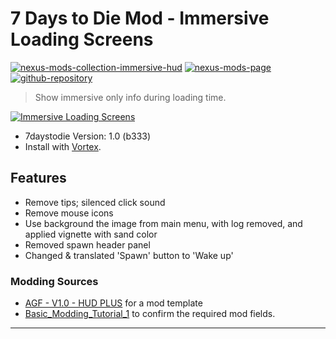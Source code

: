 [//]: # (DO NOT EDIT: This file has been autogenerated, any changes will be overwritten)
# 7 Days to Die Mod - Immersive Loading Screens
[![nexus-mods-collection-immersive-hud](https://img.shields.io/badge/Nexus%20Mods%20Collection-Immersive%20HUD%20-orange?style=flat-square&logo=spinrilla)](https://next.nexusmods.com/7daystodie/collections/epfqzi) [![nexus-mods-page](https://img.shields.io/badge/Nexus%20Mod-No%20GPS%20-orange?style=flat-square&logo=spinrilla)](https://www.nexusmods.com/7daystodie/mods/5716) [![github-repository](https://img.shields.io/badge/GitHub-Repository-green?style=flat-square&logo=github)](https://github.com/rdok/7daystodie_mod_immersive_loading_screens)

> Show immersive only info during loading time.

[![Immersive Loading Screens](https://raw.githubusercontent.com/rdok/7daystodie_mod_immersive_loading_screens/main/documentation/showcase.jpg)](https://www.nexusmods.com/7daystodie/mods/5716)


- 7daystodie Version: 1.0 (b333)
- Install with [Vortex](https://www.nexusmods.com/about/vortex/).

## Features
- Remove tips; silenced click sound
- Remove mouse icons
- Use background the image from main menu, with log removed, and applied vignette with sand color
- Removed spawn header panel
- Changed & translated 'Spawn' button to 'Wake up'

### Modding Sources
- [AGF - V1.0 - HUD PLUS](https://www.nexusmods.com/7daystodie/mods/870) for a mod template
- [Basic_Modding_Tutorial_1](https://7daystodie.fandom.com/wiki/Basic_Modding_Tutorial_1) to confirm the required mod fields.


***

[//]: # (DO NOT EDIT: This file has been autogenerated, any changes will be overwritten)
